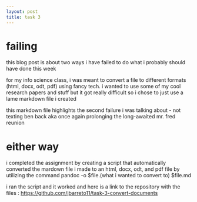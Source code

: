 ```yaml
---
layout: post
title: task 3
---
```

# failing

this blog post is about two ways i have failed to do what i probably should have done this week

for my info science class, i was meant to convert a file to different formats (html, docx, odt, pdf) using fancy tech. i wanted to use some of my cool research papers and stuff but it got really difficult so i chose to just use a lame markdown file i created

this markdown file highlights the second failure i was talking about - not texting ben back aka once again prolonging the long-awaited mr. fred reunion

# either way


i completed the assignment by creating a script that automatically converted the mardown file i made to an html, docx, odt, and pdf file by utilizing the command pandoc -o $file.(what i wanted to convert to) $file.md

i ran the script and it worked and here is a link to the repository with the files : https://github.com/jbarreto11/task-3-convert-documents